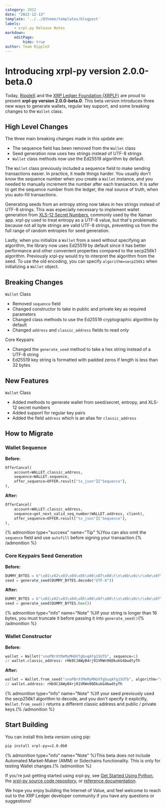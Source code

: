 ```yaml
---
category: 2022
date: "2022-12-13"
template: '../../@theme/templates/blogpost'
labels:
    - xrpl-py Release Notes
markdown:
    editPage:
        hide: true
author: Team RippleX
---
```

# Introducing xrpl-py version 2.0.0-beta.0

Today, [RippleX](https://ripple.com/ripplex/) and the [XRP Ledger Foundation (XRPLF)](https://xrpl.foundation) are proud to present **xrpl-py version 2.0.0-beta.0**. This beta version introduces three new ways to generate wallets, regular key support, and some breaking changes to the `Wallet` class.

<!-- BREAK -->

## High Level Changes

The three main breaking changes made in this update are:

 - The sequence field has been removed from the `Wallet` class
 - Seed generation now uses hex strings instead of UTF-8 strings
 - `Wallet` class methods now use the Ed25519 algorithm by default.

The `Wallet` class previously included a sequence field to make sending transactions easier. In practice, it made things harder. You usually don't know the sequence number when you create a `Wallet` instance, and you needed to manually increment the number after each transaction. It is safer to get the sequence number from the ledger, the real source of truth, when you auto-fill transactions.

Generating seeds from an entropy string now takes in hex strings instead of UTF-8 strings. This was especially necessary to implement wallet generation from [XLS-12 Secret Numbers](https://github.com/XRPLF/XRPL-Standards/tree/master/XLS-12), commonly used by the Xaman app. xrpl-py used to treat entropy as a UTF-8 value, but that's problematic because not all byte strings are valid UTF-8 strings, preventing us from the full range of random entropies for seed generation.

Lastly, when you initialize a `Wallet` from a seed without specifying an algorithm, the library now uses Ed25519 by default since it has better performance and other convenient properties compared to the secp256k1 algorithm. Previously xrpl-py would try to interpret the algorithm from the seed. To use the old encoding, you can specify `algorithm=secp256k1` when initializing a `Wallet` object.


## Breaking Changes

`Wallet` Class

* Removed `sequence` field
* Changed constructor to take in public and private key as required parameters
* Changed class methods to use the Ed25519 cryptographic algorithm by default
* Changed `address` and `classic_address` fields to read only

Core Keypairs

* Changed the `generate_seed` method to take a hex string instead of a UTF-8 string
* Ed25519 key string is formatted with padded zeros if length is less than 32 bytes

## New Features

`Wallet` Class

* Added methods to generate wallet from seed/secret, entropy, and XLS-12 secret numbers
* Added support for regular key pairs
* Added the field `address` which is an alias for `classic_address`

## How to Migrate

### Wallet Sequence

**Before:**

```python
OfferCancel(
    account=WALLET.classic_address,
    sequence=WALLET.sequence,
    offer_sequence=OFFER.result["tx_json"]["Sequence"],
),
```

**After:**

```python
OfferCancel(
    account=WALLET.classic_address,
    sequence=get_next_valid_seq_number(WALLET.address, client),
    offer_sequence=OFFER.result["tx_json"]["Sequence"],
),
```

{% admonition type="success" name="Tip" %}You can also omit the `sequence` field and use `autofill` before signing your transaction.{% /admonition %}

### Core Keypairs Seed Generation

**Before:**

```python
DUMMY_BYTES = b"\x01\x02\x03\x04\x05\x06\x07\x08\t\n\x0b\x0c\r\x0e\x0f\x10"
seed = generate_seed(DUMMY_BYTES.decode("UTF-8"))
```
**After:**

```python
DUMMY_BYTES = b"\x01\x02\x03\x04\x05\x06\x07\x08\t\n\x0b\x0c\r\x0e\x0f\x10"
seed = generate_seed(DUMMY_BYTES.hex())
```

{% admonition type="info" name="Note" %}If your string is longer than 16 bytes, you must truncate it before passing it into `generate_seed()`{% /admonition %}

### Wallet Constructor

**Before:**

```python
wallet = Wallet("snoPBrXtMeMyMHUVTgbuqAfg1SUTb", sequence=1)
// wallet.classic_address: rHb9CJAWyB4rj91VRWn96DkukG4bwdtyTh
```

**After:**

```python
wallet = Wallet.from_seed("snoPBrXtMeMyMHUVTgbuqAfg1SUTb", algorithm="secp256k1")
// wallet.address: rHb9CJAWyB4rj91VRWn96DkukG4bwdtyTh
```

{% admonition type="info" name="Note" %}If your seed previously used the secp256k1 algorithm to decode, and you don't specify it explicitly, `Wallet.from_seed()` returns a different classic address and public / private keys.{% /admonition %}

## Start Building

You can install this beta version using pip:

```sh
pip install xrpl-py==2.0.0b0
```

{% admonition type="info" name="Note" %}This beta does not include Automated Market-Maker (AMM) or Sidechains functionality. This is only for testing Wallet changes.{% /admonition %}

If you're just getting started using xrpl-py, see [Get Started Using Python](https://xrpl.org/get-started-using-python.html), the [xrpl-py source code repository](https://github.com/XRPLF/xrpl-py/tree/xrpl-py-2.0), or [reference documentation](https://xrpl-py.readthedocs.io/en/stable/).

We hope you enjoy building the Internet of Value, and feel welcome to reach out to the XRP Ledger developer community if you have any questions or suggestions!
